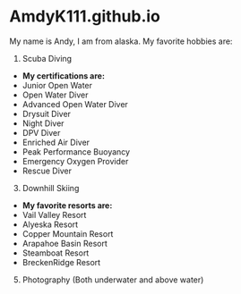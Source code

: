 # AmdyK111.github.io
My name is Andy, I am from alaska.
My favorite hobbies are:
1. Scuba Diving
  - **My certifications are:**
  - Junior Open Water
  - Open Water Diver
  - Advanced Open Water Diver
  - Drysuit Diver
  - Night Diver
  - DPV Diver
  - Enriched Air Diver
  - Peak Performance Buoyancy
  - Emergency Oxygen Provider
  - Rescue Diver
3. Downhill Skiing
  - **My favorite resorts are:**
  - Vail Valley Resort
  - Alyeska Resort
  - Copper Mountain Resort
  - Arapahoe Basin Resort
  - Steamboat Resort
  - BreckenRidge Resort
5. Photography (Both underwater and above water)
